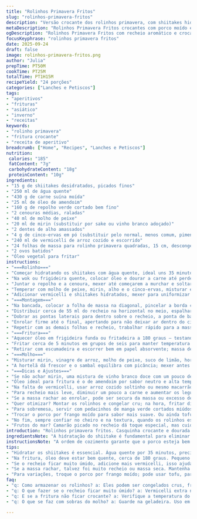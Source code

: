 ```yaml
---
title: "Rolinhos Primavera Fritos"
slug: "rolinhos-primavera-fritos"
description: "Versão crocante dos rolinhos primavera, com shiitakes hidratados, porco moído e legumes frescos. Leve toque de especiarias chinesas e molho azedo-doce com pimenta. Textura crocante por fora, recheio úmido e aromático."
metaDescription: "Rolinhos Primavera Fritos crocantes com porco moído e legumes frescos; sabor intenso de especiarias chinesas e molhinho azedo-doce."
ogDescription: "Rolinhos Primavera Fritos com recheio aromático e crocantíssima fritura. Perfeitos para petiscar e impressionar na mesa."
focusKeyphrase: "rolinhos primavera fritos"
date: 2025-09-24
draft: false
image: rolinhos-primavera-fritos.png
author: "Julia"
prepTime: PT50M
cookTime: PT25M
totalTime: PT1H15M
recipeYield: "24 porções"
categories: ["Lanches e Petiscos"]
tags:
- "aperitivos"
- "frituras"
- "asiático"
- "inverno"
- "receitas"
keywords:
- "rolinho primavera"
- "fritura crocante"
- "receita de aperitivo"
breadcrumb: ["Home", "Recipes", "Lanches e Petiscos"]
nutrition: 
 calories: "185"
 fatContent: "7g"
 carbohydrateContent: "18g"
 proteinContent: "10g"
ingredients:
- "15 g de shiitakes desidratados, picados finos"
- "250 ml de água quente"
- "430 g de carne suína moída"
- "25 ml de óleo de amendoim"
- "160 g de repolho verde cortado bem fino"
- "2 cenouras médias, raladas"
- "40 ml de molho de peixe"
- "20 ml de mirin (substituir por sake ou vinho branco adoçado)"
- "2 dentes de alho amassados"
- "4 g de cinco-ervas em pó (substituir pelo normal, menos comum, pimenta da china em pó)"
- "240 ml de vermicelli de arroz cozido e escorrido"
- "24 folhas de massa para rolinho primavera quadradas, 15 cm, descongeladas"
- "2 ovos batidos"
- "Óleo vegetal para fritar"
instructions:
- "===Rolinho==="
- "Começar hidratando os shiitakes com água quente, ideal uns 35 minutos; quando murchar, escorrer bem e picar se precisar, textura deve ser macia mas firme."
- "Na wok ou frigideira quente, colocar óleo e dourar a carne até perder o rosa, mexendo para soltar os pedaços; não vai umido, deve chiar e liberar aroma."
- "Juntar o repolho e a cenoura, mexer até começarem a murchar e soltar leve umidade, uns 11 minutos; não deixe virar sopa, só cozinhar rapido para manter algum crocância."
- "Temperar com molho de peixe, mirin, alho e o cinco-ervas, misturar e deixar cozinhar mais 3 minutos para tudo incorporar; cheiro vai ficar intenso; aí desligar e deixar esfriar um pouco."
- "Adicionar vermicelli e shiitakes hidratados, mexer para uniformizar e ajustar sal e pimenta do reino; a mistura deve ficar úmida mas firme para encher os rolinhos."
- "===Montagem==="
- "Na bancada, colocar a folha de massa na diagonal, pincelar a borda com ovo batido (ajuda a fechar bem)."
- "Distribuir cerca de 55 ml do recheio na horizontal no meio, espalhar sem exagerar para facilitar o enrolar."
- "Dobrar as pontas laterais para dentro sobre o recheio, a ponta de baixo vem sobre essa dobra."
- "Enrolar firme até o final, apertando para não deixar ar dentro do cilindro; se tiver massa sobrando, dobrar para garantir que não abra."
- "Repetir com as demais folhas e recheio, trabalhar rápido para a massa não secar e rachar."
- "===Fritura==="
- "Aquecer óleo em frigideira funda ou fritadeira a 180 graus – testando com um pedaço pequeno de massa, deve borbulhar imediatamente e dourar em 30 segundos."
- "Fritar cerca de 5 minutos em grupos de seis para manter temperatura estável, virar para dourar por igual; atentos ao som: chiado constante e cor dourada profunda indicam ponto."
- "Retirar com escumadeira e escorrer bem em papel absorvente; massa deve ficar crocante mas não oleosa; se ficar encharcada, óleo está frio demais."
- "===Molho==="
- "Misturar mirin, vinagre de arroz, molho de peixe, suco de limão, hortelã picada e uma pitada de sambal oelek; guardar gelado até servir."
- "A hortelã dá frescor e o sambal equilibra com picância; mexer antes de usar para ingredientes assentarem."
- "===Dicas e Ajustes==="
- "Se não achar mirin, uma mistura de vinho branco doce com um pouco de açúcar funciona bem; cinco-especiarias pode ser substituído por canela e cravo em pouca quantidade, só para não perder aroma."
- "Óleo ideal para fritura é o de amendoim por sabor neutro e alta temperatura; se substituir, óleo de canola ou girassol servem."
- "Na falta de vermicelli, usar arroz cozido soltinho ou mesmo macarrão fino ajuda no volume e textura."
- "Para recheio mais leve, diminuir um pouco a carne e aumentar os legumes, inclusive acrescentar broto de feijão; textura e sabor ganham frescor e crocância."
- "Se a massa rachar ao enrolar, pode ser secura da massa ou excesso de recheio; adicionar ovo nas bordas evita problemas."
- "Quer otimizar? Montar os rolinhos e congelar cru; na hora, fritar direto sem descongelar para crocância máxima."
- "Para sobremesa, servir com pedacinhos de manga verde cortados miúdos junto ao molho, surpreendente!"
- "Trocar o porco por frango moído para sabor mais suave. Ou ainda tofu firme bem espremido e temperado – veganos agradecem."
- "No fim, sempre confiar no cheiro e na textura, quando os rolinhos estalam levemente ao toque e têm cor dourada homogênea, estão prontos."
- "Frutos do mar? Camarão picado no recheio dá toque especial, mas cuidado com excesso de umidade—secar bem antes de usar."
introduction: "Rolinhos primavera fritos. Casquinha crocante e dourada que estala ao contato; recheio úmido e perfumado de porco, shiitakes e legumes. Tem aquele aroma das especiarias chinesas misturado ao alho e molho de peixe. O vermicelli ajuda a dar liga, mas só o suficiente para não ficar pesado. A mistura da fritura rápida e temperatura alta é o segredo para a crocância sem engordurar. Molhinho fresquinho com vinagre, limão e pimenta, para dar equilíbrio ao fritinho pesado. Já tentei sem shiitake, com frango, com mais legumes e mesmo veganizando, mas o clássico com shiitake, porco e cinco-especiarias é meu favorito. Dá um trabalhinho de enrolar, mas a recompensa compensa cada minuto sentado na bancada."
ingredientsNote: "A hidratação do shiitake é fundamental para eliminar aquele gosto muito terroso e garantir textura macia sem perder consistência. Mirin traz doçura e um toque ácido, mas pode ser substituído por um mix de vinho doce e um toque de vinagre. Para fritura, óleo de amendoim é indicado pelo sabor neutro e por aguentar temperaturas altas sem queimar. A massa para rolinho primavera deve estar descongelada, macia e maleável para evitar rompimentos. Vermicelli de arroz é importante para que o recheio não fique solto demais, ajudando a dar consistência. Equilibre sempre o sal, levando em consideração que molho de peixe já é bastante salgada. Substituir o porco por frango ou tofu ajuda a ajustar sabor e textura, só que muda a mordida. Atenção ao limpar legumes para manter crocância e frescor no recheio."
instructionsNote: "A ordem de cozimento garante que o porco esteja bem dourado para liberar sabor intenso. Já cozinhei o recheio inteiro junto e o resultado foi um pouco encharcado, por isso prefiro fazer por etapas: a carne primeiro pra pegar cor, depois legumes para não cozinhar demais, finalizando com temperos para aroma. A montagem do rolinho precisa ser firme e rápida, porque a massa seca rápido e racha fácil. Pincelar as bordas com ovo ajuda a selar; evitar excesso ou pouca quantidade para que não fique duro depois de frito. Na fritura, controlar temperatura é tudo. Se o óleo estiver baixo, absorve gordura e fica pesado, se estiver alto, queima rápido antes de cozinhar o interior. Dourar por igual, mexendo pouco para que não rasguem. Escorrer em papel absorvente e servir quente. O molho é fácil, só misturar e deixar descansar pra os sabores se amalgamarem. Eu sempre aproveito o vapor do recheio para aquecer o molho antes de servir; fica mais aromático e gostoso."
tips:
- "Hidratar os shiitakes é essencial. Água quente por 35 minutos, precisa ficar macio. Escorra bem, picar é opcional. Eles trazem umami."
- "Na fritura, óleo deve estar bem quente, cerca de 180 graus. Pequeno teste: pedaço de massa que borbulha forte, dá sinal verde."
- "Se o recheio ficar muito úmido, adicione mais vermicelli, isso ajuda a dar liga. Textura ideal é bem úmida, não molhada!"
- "Se a massa rachar, talvez foi muito recheio ou massa seca. Mantenha massa coberta enquanto monta e pincelar com ovo ajuda."
- "Para variações, troque o porco por frango moído; pode usar tofu, para vegan. A textura muda, mas o sabor continua bom."
faq:
- "q: Como armazenar os rolinhos? a: Eles podem ser congelados crus, frita direto do congelador. Para fritos, mantenha na geladeira, mas consuma logo."
- "q: O que fazer se o recheio ficar muito úmido? a: Vermicelli extra no recheio resolve isso. Também use legumes mais secos, como pimentão."
- "q: E se a fritura não ficar crocante? a: Verifique a temperatura do óleo. Se frio, vai deixar os rolinhos encharcados. Aqueça bem!"
- "q: O que se faz com sobras do molho? a: Guarde na geladeira. Uso em saladas ou como acompanhamento. Ótimo para um lanche leve."

---
```


